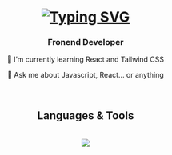 <h1 align="center">
<a href="https://git.io/typing-svg"><img src="https://readme-typing-svg.herokuapp.com?font=Fira+Code&pause=1000&center=true&width=435&lines=Hi+There;I'm+Joe" alt="Typing SVG" /></a>
</h1>

<h3 align="center">Fronend Developer</h3>

<div align="center">
🌱 I’m currently learning React and Tailwind CSS


💬 Ask me about Javascript, React... or anything

</div>


<br/>

 <h2 align="center">Languages & Tools</h2>
<br/>
<div align="center">
<img src="https://skillicons.dev/icons?i=javascript,typescript,react,tailwind,html,css,git" width={100}/><br>
</div>

<!--
**youssefragab26/youssefragab26** is a ✨ _special_ ✨ repository because its `README.md` (this file) appears on your GitHub profile.

Here are some ideas to get you started:

- 🔭 I’m currently working on ...
- 👯 I’m looking to collaborate on ...
- 🤔 I’m looking for help with ...
- 📫 How to reach me: ...
- 😄 Pronouns: ...
- ⚡ Fun fact: ...
-->
